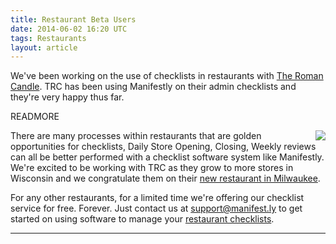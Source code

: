 ```yaml
---
title: Restaurant Beta Users
date: 2014-06-02 16:20 UTC
tags: Restaurants
layout: article
---
```


We've been working on the use of checklists in restaurants with <a href="http://theromancandle.com">The Roman Candle</a>. TRC has been using Manifestly on their admin checklists and they're very happy thus far.

READMORE

<img src="https://s3.amazonaws.com/manifestly-assets/The-Roman-Candle-Logo.png" align="right" />
There are many processes within restaurants that are golden opportunities for checklists, Daily Store Opening, Closing, Weekly reviews can all be better performed with a checklist software system like Manifestly.  We're excited to be working with TRC as they grow to more stores in Wisconsin and we congratulate them on their <a href="http://theromancandle.com/milwaukee/">new restaurant in Milwaukee</a>.

For any other restaurants, for a limited time we're offering our checklist service for free.  Forever.  Just contact us at <a href="mailto:support@manifest.ly">support@manifest.ly</a> to get started on using software to manage your <a href="https://www.manifest.ly">restaurant checklists</a>.

***
